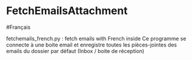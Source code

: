 # FetchEmailsAttachment

#Français

fetchemails_french.py :  fetch emails with French inside
Ce programme se connecte à une boite email et enregistre toutes les pièces-jointes des emails du dossier par défaut (Inbox / boite de réception)
